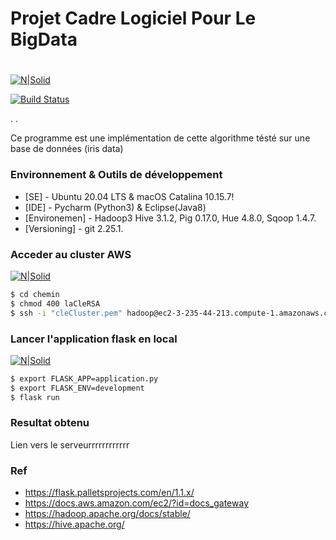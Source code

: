 # Projet Cadre Logiciel Pour Le BigData
# 

[![N|Solid](https://upload.wikimedia.org/wikipedia/commons/thumb/0/0e/Hadoop_logo.svg/1280px-Hadoop_logo.svg.png)](https://hadoop.apache.org/)

[![Build Status](https://travis-ci.org/joemccann/dillinger.svg?branch=master)](https://fr.wikipedia.org/wiki/Hadoop)

. .

Ce programme est une implémentation de cette algorithme tésté sur une base de données (iris data)

 
 

### Environnement & Outils de développement



* [SE] - Ubuntu 20.04 LTS & macOS Catalina 10.15.7!
* [IDE] - Pycharm (Python3) & Eclipse(Java8)
* [Environemen] - Hadoop3 Hive 3.1.2, Pig 0.17.0, Hue 4.8.0, Sqoop 1.4.7.
* [Versioning] - git 2.25.1.


### Acceder au cluster AWS 
[![N|Solid](https://d1.awsstatic.com/logos/aws-logo-lockups/poweredbyaws/PB_AWS_logo_RGB_stacked_REV_SQ.91cd4af40773cbfbd15577a3c2b8a346fe3e8fa2.png)](https://aws.amazon.com/fr/)


```sh
$ cd chemin
$ chmod 400 laCleRSA
$ ssh -i "cleCluster.pem" hadoop@ec2-3-235-44-213.compute-1.amazonaws.com
```







### Lancer l'application flask en local 
[![N|Solid](https://www.ambient-it.net/wp-content/uploads/2019/12/Logo-Flask-200x175.png)](https://flask.palletsprojects.com/en/1.1.x/)

```sh
$ export FLASK_APP=application.py
$ export FLASK_ENV=development
$ flask run
```

 ### Resultat obtenu
Lien vers le serveurrrrrrrrrrrr


### Ref
 - https://flask.palletsprojects.com/en/1.1.x/
 - https://docs.aws.amazon.com/ec2/?id=docs_gateway
 - https://hadoop.apache.org/docs/stable/
 - https://hive.apache.org/

   
